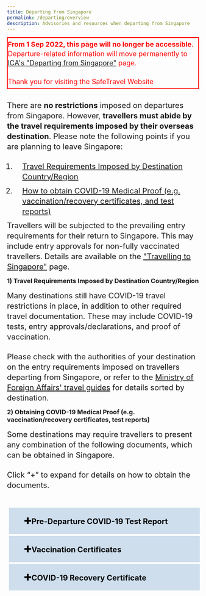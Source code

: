 ```yaml
---
title: Departing from Singapore
permalink: /departing/overview
description: Advisories and resources when departing from Singapore
---
```


<div id="notes" style="border-left: 2px solid red; border-top: 2px solid red; border-bottom: 2px solid red; border-right: 2px solid red; margin-bottom:20px;">
<p style="color:red; line-height:1.35; font-size:18px; margin-bottom:5px; margin-top:5px;"><b>From 1 Sep 2022, this page will no longer be accessible.</b> Departure-related information will move permanently to <a href="https://www.ica.gov.sg/enter-transit-depart/departing-singapore" target="_blank">ICA's "Departing from Singapore"</a> page. <br><br> Thank you for visiting the SafeTravel Website</p>
</div>

<html>
<head>
<style>

.col.is-offset-1-desktop{
	margin-left:-5px;
 }

.col.is-1, .col.is-1-tablet{
margin-left: 60px;
	}
.content{
	width:100.95%;
	}
	</style>
		</head>
		<body>
<p style="margin-top:0px; margin-bottom:15px; font-size:20px; line-height:1.35;">There are <b>no restrictions</b> imposed on departures from Singapore. However, <b>travellers must abide by the travel requirements imposed by their overseas destination</b>. Please note the following points if you are planning to leave Singapore:</p>
<ol style="padding-left:20px;margin-top:10px; margin-bottom:10px; font-size:20px;">
  <li style="padding-left:20px; margin-top:10px; margin-bottom:10px; font-size:20px; line-height:1.35;"><a href="#advisories">Travel Requirements Imposed by Destination Country/Region</a></li>
    <li style="padding-left:20px;margin-top:10px; margin-bottom:10px; font-size:20px; line-height:1.35;"><a href="#proof">How to obtain COVID-19 Medical Proof (e.g. vaccination/recovery certificates, and test reports)</a></li>
  </ol>

<p style="margin-top:10px; margin-bottom:5px; font-size:20px; line-height:1.35;">Travellers will be subjected to the prevailing entry requirements for their return to Singapore. This may include entry approvals for non-fully vaccinated travellers. Details are available on the <a href="/arriving/overview" target="_blank">"Travelling to Singapore"</a> page.</p>

<div id="advisories" style="margin-bottom:-20px;"></div>

<h3> 1) Travel Requirements Imposed by Destination Country/Region</h3>

<p style="margin-top:10px; margin-bottom:15px; font-size:20px; line-height:1.35;">Many destinations still have COVID-19 travel restrictions in place, in addition to other required travel documentation. These may include COVID-19 tests, entry approvals/declarations, and proof of vaccination. </p>

<p style="margin-top:10px; margin-bottom:5px; font-size:20px; line-height:1.35;"> Please check with the authorities of your destination on the entry requirements imposed on travellers departing from Singapore, or refer to the <a href="https://www.mfa.gov.sg/where-are-you-travelling-to" target="_blank">Ministry of Foreign Affairs' travel guides</a> for details sorted by destination.</p>

<div id="proof" style="margin-bottom:-20px;"></div>
			
<h3> 2) Obtaining COVID-19 Medical Proof (e.g. vaccination/recovery certificates, test reports)</h3>

<p style="margin-top:10px; margin-bottom:15px; font-size:20px; line-height:1.35;">Some destinations may require travellers to present any combination of the following documents, which can be obtained in Singapore.</p>

<p style="margin-top:10px; margin-bottom:15px; font-size:20px; line-height:1.35;">Click “+” to expand for details on how to obtain the documents.</p>

<div style="padding: 5px; border-left:0px; border-right:0px; border-top:0px; border-bottom:0px; width: 99.5%;">
	
<html>
<head>
<meta charset="utf-8">
<title>Test Accordion</title>
<style>
	
/* # The Rotating Marker # */
details summary::-webkit-details-marker { display: none; }
summary::before {
  font-family: "Hiragino Mincho ProN", "Open Sans", sans-serif;
  content: "▶";
  position: absolute;
  top: 1rem;
  left: 0.8rem;
  transform: rotate(0);
  transform-origin: center;
  /*transition: 0.2s transform ease;*/
}
details[open] > summary:before {
  transform: rotate(90deg);
  /*transition: 0.45s transform ease;*/
}

/* # The Sliding Summary # */
details { overflow: hidden; }
details summary {
  position: relative;
  z-index: 10;
}
@keyframes details-show {
  from {
    margin-bottom: -80%;
    opacity: 0;
    transform: translateY(-100%);
  }
}
details > *:not(summary) {
  /*animation: details-show 500ms ease-in-out;*/
  position: relative;
  z-index: 1;
  /*transition: all 0.3s ease-in-out;*/
  color: transparent;
  overflow: hidden;
}
details[open] > *:not(summary) { color: inherit; }

/* # Style 6 # */
details.style6 summary {
  padding-right: 2.2rem;
  padding-left: 1rem;
}
details.style6 summary::before {
  content: "\271A";
  font-size: 1.5rem;
  top: 0.5rem;
  left: unset;
  right: 0.5rem;
  transform: rotate(0);
}
details.style6:hover > summary:before {
  content: "\271A";
}
details[open].style6 > summary:before {
  content: "\2716";
  transform: rotate(0deg);
}

/* # Just Some Pretty Styles # */
body { font-family: "Open Sans", sans-serif; padding-bottom: 400px; }
img { max-width: 100%; }
p { margin: 0; padding-bottom: 10px; }
p:last-child { padding: 0; }
details {
  /*max-width: 500px;*/
  box-sizing: border-box;
  margin-top: 5px;
  background: white;
}
summary {
  border: 4px solid transparent;
  outline: none;
  padding: 1rem;
  display: block;
  background: #CEDEED;
  color: #000;
  padding-left: 2.2rem;
  position: relative;
  cursor: pointer;
}
details[open] summary,
summary:hover {
  color: #000;
  background: #9ac5ed;
}
summary:hover strong,
details[open] summary strong,
summary:hover::before,
details[open] summary::before {
  color: #000;
}
.contenttest {
  padding: 10px;
  border: 2px solid #888;
  border-top: none;
}
</style>
</head>
	
<body>	
<details class="style6">
<summary><b style="font-size: 20px;">Pre-Departure COVID-19 Test Report</b></summary>
<div style="border-bottom: 2px solid #E0E0E0; border-left:2px solid #E0E0E0;border-right:2px solid #E0E0E0; background-color:#edf4fa;" class="contenttest">
<p style="font-size:20px; margin-top: 10px; margin-bottom:0px; line-height:1.35;">A pre-departure COVID-19 test can be booked with <a href="https://www.moh.gov.sg/licensing-and-regulation/regulations-guidelines-and-circulars/details/list-of-covid-19-swab-providers" target="_blank">any clinic found on this list</a>. Before booking, check with the clinic on the type of test administered, cost and estimated turnaround time for the release of the report, and ensure that these can meet the requirements of the destination country.
</p>
 <p style="margin-top:10px; margin-bottom:10px; font-size:20px; line-height:1.35;">On the day of the test, travellers should bring the following documents for registration to facilitate report preparation:</p>
  <ol style="margin-top:10px; margin-bottom:10px; font-size:20px; list-style-type:disc;">
 <li style="margin-top:10px; margin-bottom:10px; font-size:20px; line-height:1.35;">Identity card (for Singapore Citizens, Permanent Residents, and Long-Term Pass Holders)</li> 
 <li style="margin-bottom:10px; font-size:20px; line-height:1.35;">Passport to be used for travelling</li>
 <li style=" margin-bottom:10px; font-size:20px; line-height:1.35;">Flight booking details showing the departure timing</li>
</ol>
  <p style="margin-top:20px; margin-bottom:20px; font-size:20px; line-height:1.35;">For PCR tests, the clinic will send you a digitally authenticated test result via email in the form of a QR code, which can be used for boarding and immigration clearance. For ART results, ask the clinic to issue a digitally authenticated report.</p>
</div>
</details>
<details class="style6">
<summary><b style="font-size: 20px;">Vaccination Certificates</b></summary>
<div style="border-bottom: 2px solid #E0E0E0; border-left:2px solid #E0E0E0;border-right:2px solid #E0E0E0; background-color:#edf4fa;" class="contenttest">
<p style="font-size:20px; margin-top: 10px; margin-bottom:0px; line-height:1.35;">If you are vaccinated in Singapore and need to show proof of vaccination overseas, you can apply for a digitally authenticated vaccination certificate using <a href="https://www.notarise.gov.sg" target="_blank">Not&alpha;rise</a>, as not all destinations may recognise physical vaccination certs or the vaccination status on the <a href="https://www.tracetogether.gov.sg" target="_blank">TraceTogether</a>/<a href="https://www.healthhub.sg" target="_blank">HealthHub</a> apps. </p>
 <p style="margin-top:10px; margin-bottom:20px; font-size:20px; line-height:1.35;">Upon authentication, Not&alpha;rise will send a Vaccination HealthCert QR code to your email and/or Singpass app (if you used Singpass to log in), which foreign authorities can scan to check your vaccination status.</p>
  <p style="margin-top:10px; margin-bottom:20px; font-size:20px; line-height:1.35;">If you have queries about Vaccination HealthCerts, refer to <a href="https://faq.notarise.gov.sg/hc/en-gb/sections/4571963962649-Outbound-travellers-from-Singapore-Vaccination-" target="_blank">this FAQ</a> or write to <a href="mailto:support@notarise.gov.sg" target="_blank">support@notarise.gov.sg</a> for assistance.</p>
</div>
</details>
<details class="style6">
<summary><b style="font-size: 20px;">COVID-19 Recovery Certificate</b></summary>
<div style="border-bottom: 2px solid #E0E0E0; border-left:2px solid #E0E0E0;border-right:2px solid #E0E0E0; background-color:#edf4fa;" class="contenttest">
<p style="font-size:20px; margin-top: 10px; margin-bottom:0px; line-height:1.35;">Some destinations offer testing exemptions to travellers who recovered from COVID-19. 
</p>
 <p style="margin-top:10px; margin-bottom:20px; font-size:20px; line-height:1.35;">You can apply for a digitally authenticated recovery certificate via <a href="https://www.notarise.gov.sg" target="_blank">Not&alpha;rise</a> for yourself and/or your child, only if you had previously tested positive for COVID-19 on a professionally administered or supervised test at a healthcare provider or test centre in Singapore. </p>
	<p style="margin-top:10px; margin-bottom:20px; font-size:20px; line-height:1.35;">If you have queries about Recovery HealthCerts, refer to <a href="https://faq.notarise.gov.sg/hc/en-gb/sections/6825502910361-Outbound-travellers-from-Singapore-Recovery-" target="_blank">this FAQ</a> or write to <a href="mailto:support@notarise.gov.sg" target="_blank">support@notarise.gov.sg</a> for assistance. If you have trouble obtaining a Recovery HealthCert, you may also wish to check with the authorities of your destination if other forms of proof of past infection are accepted (e.g. positive test result slip). </p>
</div>
</details>
  </body>
  </html>
			</div>
	</body>
	</html>
